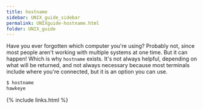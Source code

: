 ```yaml
---
title: hostname
sidebar: UNIX_guide_sidebar
permalink: UNIXguide-hostname.html
folder: UNIX_guide
---
```


Have you ever forgotten which computer you're using?
Probably not, since most people aren't working with multiple systems at one
time.
But it can happen! Which is why `hostname` exists.
It's not always helpful, depending on what will be returned, and not always
necessary because most terminals include where you're connected, but it is an
option you can use.
```bash
$ hostname
hawkeye
```

{% include links.html %}
